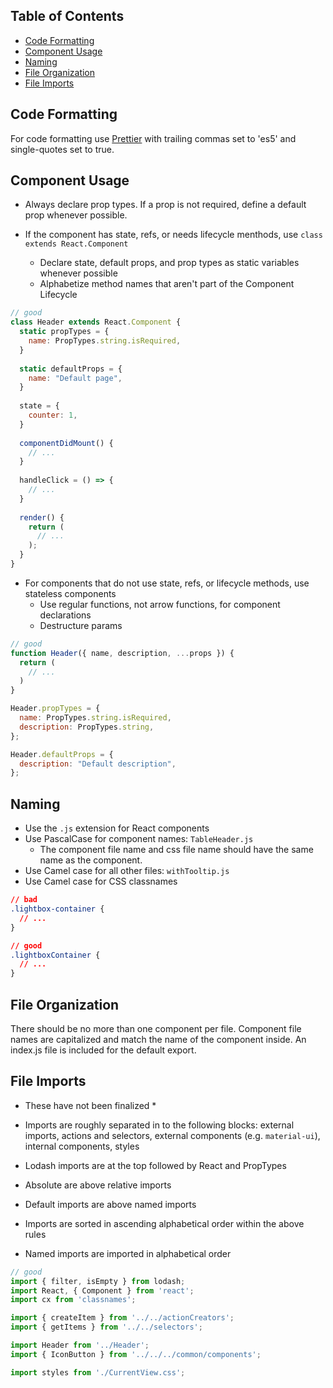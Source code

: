 
## Table of Contents

- [Code Formatting](#code-formatting)
- [Component Usage](#component-usage)
- [Naming](#naming)
- [File Organization](#file-names)
- [File Imports](#file-imports)

## Code Formatting

For code formatting use [Prettier](https://github.com/prettier/prettier) with trailing commas set to 'es5' and single-quotes set to true.

## Component Usage

* Always declare prop types. If a prop is not required, define a default prop whenever possible.

* If the component has state, refs, or needs lifecycle menthods, use `class extends React.Component`
  * Declare state, default props, and prop types as static variables whenever possible
  * Alphabetize method names that aren't part of the Component Lifecycle

```js
// good
class Header extends React.Component {
  static propTypes = {
    name: PropTypes.string.isRequired,
  }
  
  static defaultProps = {
    name: "Default page",
  }
  
  state = {
    counter: 1,
  }
  
  componentDidMount() {
    // ...
  }
  
  handleClick = () => {
    // ...
  }
  
  render() {
    return (
      // ...
    );
  }
}
```

* For components that do not use state, refs, or lifecycle methods, use stateless components
  * Use regular functions, not arrow functions, for component declarations
  * Destructure params 

```js
// good
function Header({ name, description, ...props }) {
  return (
    // ...
  )
}

Header.propTypes = {
  name: PropTypes.string.isRequired,
  description: PropTypes.string,
};

Header.defaultProps = {
  description: "Default description",
};
```

## Naming

* Use the `.js` extension for React components
* Use PascalCase for component names: `TableHeader.js`
  * The component file name and css file name should have the same name as the component.
* Use Camel case for all other files: `withTooltip.js`
* Use Camel case for CSS classnames

```css
// bad
.lightbox-container {
  // ...
}

// good
.lightboxContainer {
  // ...
}
```

## File Organization

There should be no more than one component per file. Component file names are capitalized and match the name of the component inside. An index.js file is included for the default export.

## File Imports

* These have not been finalized *

* Imports are roughly separated in to the following blocks: external imports, actions and selectors, external components (e.g. `material-ui`), internal components, styles
* Lodash imports are at the top followed by React and PropTypes
* Absolute are above relative imports
* Default imports are above named imports
* Imports are sorted in ascending alphabetical order within the above rules
* Named imports are imported in alphabetical order

```js
// good
import { filter, isEmpty } from lodash;
import React, { Component } from 'react';
import cx from 'classnames';

import { createItem } from '../../actionCreators';
import { getItems } from '../../selectors';

import Header from '../Header';
import { IconButton } from '../../../common/components';

import styles from './CurrentView.css';
```
